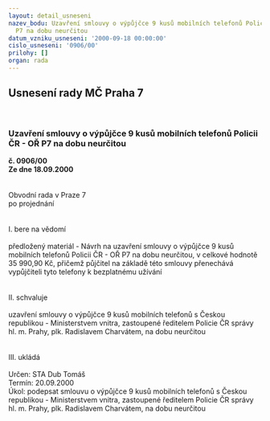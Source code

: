 ```yaml
---
layout: detail_usneseni
nazev_bodu: Uzavření smlouvy o výpůjčce 9 kusů mobilních telefonů Policii ČR - OŘ
  P7 na dobu neurčitou
datum_vzniku_usneseni: '2000-09-18 00:00:00'
cislo_usneseni: '0906/00'
prilohy: []
organ: rada
---
```

<div id="ucUsn_pList" class="usn">
	<span><h2>Usnesení rady MČ Praha 7 </h2>
<br></span><div class="standBody">
<span><h3>Uzavření smlouvy o výpůjčce 9 kusů mobilních telefonů Policii ČR - OŘ P7 na dobu neurčitou</h3></span><div class="center">
		<strong>č. 0906/00</strong><br>
	</div>
<div class="center">
		<strong>Ze dne 18.09.2000</strong><br><br>
	</div>     <br>Obvodní rada v Praze 7<br>po projednání<br><br><br>I.	bere na vědomí<br><br> předložený materiál - Návrh na uzavření smlouvy o výpůjčce 9 kusů mobilních telefonů Policii ČR - OŘ P7 na dobu neurčitou, v celkové hodnotě 35 990,90 Kč, přičemž půjčitel na základě této smlouvy přenechává vypůjčiteli tyto telefony k bezplatnému užívání<br><br><br>II.	schvaluje <br><br>uzavření smlouvy o výpůjčce 9 kusů mobilních telefonů s Českou republikou - Ministerstvem vnitra, zastoupené ředitelem Policie ČR správy hl. m. Prahy, plk. Radislavem Charvátem, na dobu neurčitou <br><br><br>III. ukládá <br><br> Určen:	     	STA Dub Tomáš<br>Termín: 20.09.2000<br>Úkol:	podepsat smlouvu o výpůjčce 9 kusů mobilních telefonů s Českou republikou - Ministerstvem vnitra, zastoupené ředitelem Policie ČR správy hl. m. Prahy, plk. Radislavem Charvátem, na dobu neurčitou  <br> <br>
</div>
</div>